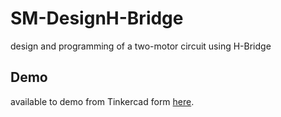 # SM-DesignH-Bridge
design and programming of a two-motor circuit using H-Bridge

## Demo
available to demo from Tinkercad form [here](https://www.tinkercad.com/things/7sZ4he32csg-2-dc-with-h-bridge).
